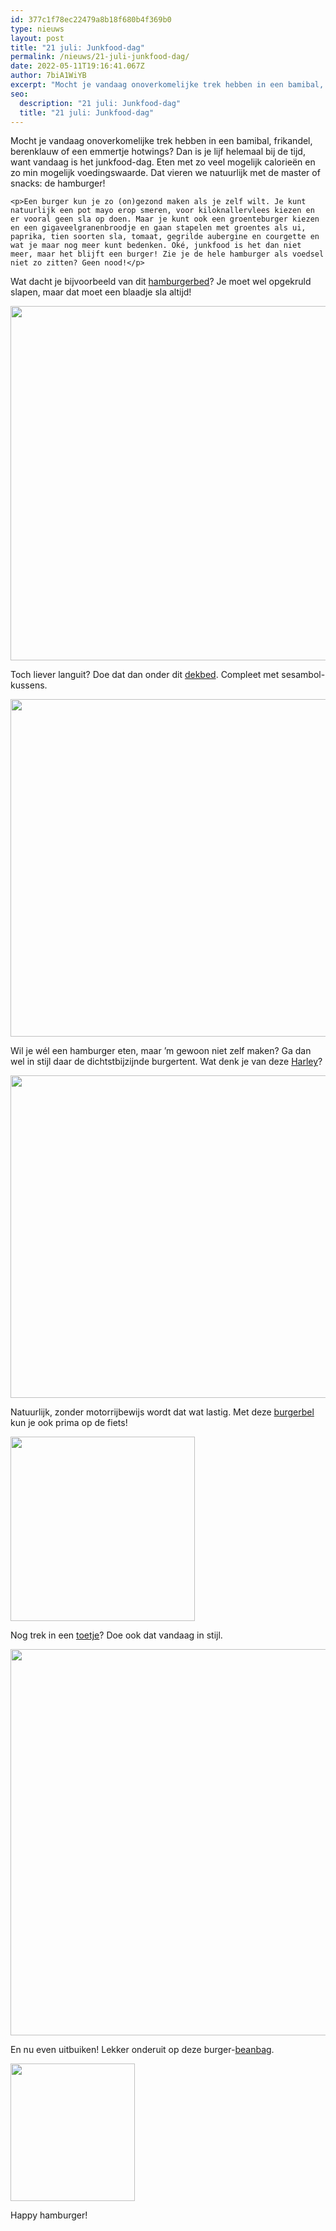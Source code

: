 ```yaml
---
id: 377c1f78ec22479a8b18f680b4f369b0
type: nieuws
layout: post
title: "21 juli: Junkfood-dag"
permalink: /nieuws/21-juli-junkfood-dag/
date: 2022-05-11T19:16:41.067Z
author: 7biA1WiYB
excerpt: "Mocht je vandaag onoverkomelijke trek hebben in een bamibal, frikandel, berenklauw of een emmertje hotwings? Dan is je lijf helemaal bij de tijd, want vandaag is het junkfood-dag. Eten met zo veel mogelijk calorieën en zo min mogelijk voedingswaarde. Dat vieren we natuurlijk met de master of snacks: de hamburger!  "
seo:
  description: "21 juli: Junkfood-dag"
  title: "21 juli: Junkfood-dag"
---
```

Mocht je vandaag onoverkomelijke trek hebben in een bamibal, frikandel, berenklauw of een emmertje hotwings? Dan is je lijf helemaal bij de tijd, want vandaag is het junkfood-dag. Eten met zo veel mogelijk calorieën en zo min mogelijk voedingswaarde. Dat vieren we natuurlijk met de master of snacks: de hamburger!  

    <p>Een burger kun je zo (on)gezond maken als je zelf wilt. Je kunt natuurlijk een pot mayo erop smeren, voor kiloknallervlees kiezen en er vooral geen sla op doen. Maar je kunt ook een groenteburger kiezen en een gigaveelgranenbroodje en gaan stapelen met groentes als ui, paprika, tien soorten sla, tomaat, gegrilde aubergine en courgette en wat je maar nog meer kunt bedenken. Oké, junkfood is het dan niet meer, maar het blijft een burger! Zie je de hele hamburger als voedsel niet zo zitten? Geen nood!</p>
<p>Wat dacht je bijvoorbeeld van dit <a href="http://www.hamburgerbed.com/">hamburgerbed</a>? Je moet wel opgekruld slapen, maar dat moet een blaadje sla altijd!<br><div class="media media-element-container media-default"><div id="file-5186" class="file file-image file-image-jpeg">

        
  
  <div class="content">
    <img height="403" width="604" style="width: 850px; height: 567px;" class="media-element file-default" src="https://7dagen.netlify.app/sites/default/files/hamburger_bed.jpg" alt="">  </div>

  
</div>
</div>
<p>Toch liever languit? Doe dat dan onder dit <a href="http://ebowstore.bigcartel.com/product/hamburger-bedding">dekbed</a>. Compleet met sesambol-kussens.<div class="media media-element-container media-default"><div id="file-5187" class="file file-image file-image-jpeg">

        
  
  <div class="content">
    <img height="540" width="960" class="media-element file-default" src="https://7dagen.netlify.app/sites/default/files/burger2.jpg" alt="">  </div>

  
</div>
</div>
<p>Wil je wél een hamburger eten, maar ’m gewoon niet zelf maken? Ga dan wel in stijl daar de dichtstbijzijnde burgertent. Wat denk je van deze <a href="http://www.burgerweb.com/museum/harley/">Harley</a>?<br><div class="media media-element-container media-default"><div id="file-5195" class="file file-image file-image-jpeg">

        
  
  <div class="content">
    <img height="435" width="717" style="width: 851px; height: 516px;" class="media-element file-default" src="https://7dagen.netlify.app/sites/default/files/Hamburger-Harley_Main-Street-e1416234980683.jpg" alt="">  </div>

  
</div>
</div>
<p>Natuurlijk, zonder motorrijbewijs wordt dat wat lastig. Met deze <a href="http://www.jvw.nl/fietsen-fietsaccessoires-c-641_4009/fietsbel-hamburger-p-54108">burgerbel </a>kun je ook prima op de fiets!<br><div class="media media-element-container media-default"><div id="file-5189" class="file file-image file-image-jpeg">

        
  
  <div class="content">
    <img height="295" width="295" class="media-element file-default" src="https://7dagen.netlify.app/sites/default/files/Hamburger_6.jpg" alt="">  </div>

  
</div>
</div>
<p>Nog trek in een <a href="http://www.laurasbakery.nl/hamburger-cupcakes/">toetje</a>? Doe ook dat vandaag in stijl.<br><div class="media media-element-container media-default"><div id="file-5190" class="file file-image file-image-jpeg">

        
  
  <div class="content">
    <img height="436" width="600" style="width: 850px; height: 618px;" class="media-element file-default" src="https://7dagen.netlify.app/sites/default/files/hamburger-cupcakes-1a.jpg" alt="">  </div>

  
</div>
</div>
<p>En nu even uitbuiken! Lekker onderuit op deze burger-<a href="http://www.formengifts.com/hamburger-beanbag/">beanbag</a>.<br><div class="media media-element-container media-teaser"><div id="file-5191" class="file file-image file-image-jpeg">

        
  
  <div class="content">
    <a href="/files/hamburger-bean-bagjpg"><img height="220" width="199" class="media-element file-teaser" src="https://7dagen.netlify.app/sites/default/files/styles/medium/public/hamburger-bean-bag.jpg?itok=g4VxxI2k" alt=""></a>  </div>

  
</div>
</div>
<p>Happy hamburger!</p>  
